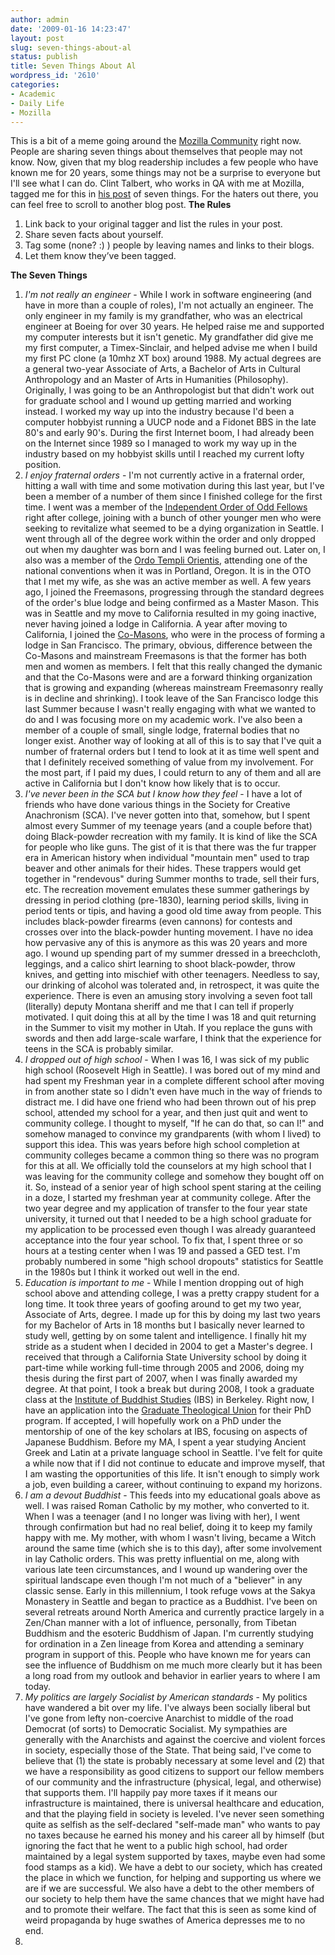 ```yaml
---
author: admin
date: '2009-01-16 14:23:47'
layout: post
slug: seven-things-about-al
status: publish
title: Seven Things About Al
wordpress_id: '2610'
categories:
- Academic
- Daily Life
- Mozilla
---
```


This is a bit of a meme going around the [Mozilla
Community](http://planet.mozilla.org) right now. People are sharing
seven things about themselves that people may not know. Now, given that
my blog readership includes a few people who have known me for 20 years,
some things may not be a surprise to everyone but I'll see what I can
do. Clint Talbert, who works in QA with me at Mozilla, tagged me for
this in [his
post](http://cmtalbert.wordpress.com/2009/01/16/seven-things/) of seven
things. For the haters out there, you can feel free to scroll to another
blog post. **The Rules**

1.  Link back to your original tagger and list the rules in your post.
2.  Share seven facts about yourself.
3.  Tag some (none? :) ) people by leaving names and links to their
    blogs.
4.  Let them know they’ve been tagged.

**The Seven Things**

1.  *I'm not really an engineer* - While I work in software engineering
    (and have in more than a couple of roles), I'm not actually an
    engineer. The only engineer in my family is my grandfather, who was
    an electrical engineer at Boeing for over 30 years. He helped raise
    me and supported my computer interests but it isn't genetic. My
    grandfather did give me my first computer, a Timex-Sinclair, and
    helped advise me when I build my first PC clone (a 10mhz XT box)
    around 1988. My actual degrees are a general two-year Associate of
    Arts, a Bachelor of Arts in Cultural Anthropology and an Master of
    Arts in Humanities (Philosophy). Originally, I was going to be an
    Anthropologist but that didn't work out for graduate school and I
    wound up getting married and working instead. I worked my way up
    into the industry because I'd been a computer hobbyist running a
    UUCP node and a Fidonet BBS in the late 80's and early 90's. During
    the first Internet boom, I had already been on the Internet since
    1989 so I managed to work my way up in the industry based on my
    hobbyist skills until I reached my current lofty position.
2.  *I enjoy fraternal orders* - I'm not currently active in a fraternal
    order, hitting a wall with time and some motivation during this last
    year, but I've been a member of a number of them since I finished
    college for the first time. I went was a member of the [Independent
    Order of Odd Fellows](http://www.ioof.org/) right after college,
    joining with a bunch of other younger men who were seeking to
    revitalize what seemed to be a dying organization in Seattle. I went
    through all of the degree work within the order and only dropped out
    when my daughter was born and I was feeling burned out. Later on, I
    also was a member of the [Ordo Templi
    Orientis](http://oto-usa.org/), attending one of the national
    conventions when it was in Portland, Oregon. It is in the OTO that I
    met my wife, as she was an active member as well. A few years ago, I
    joined the Freemasons, progressing through the standard degrees of
    the order's blue lodge and being confirmed as a Master Mason. This
    was in Seattle and my move to California resulted in my going
    inactive, never having joined a lodge in California. A year after
    moving to California, I joined the
    [Co-Masons](http://www.co-masonry.org/Site/English/), who were in
    the process of forming a lodge in San Francisco. The primary,
    obvious, difference between the Co-Masons and mainstream Freemasons
    is that the former has both men and women as members. I felt that
    this really changed the dymanic and that the Co-Masons were and are
    a forward thinking organization that is growing and expanding
    (whereas mainstream Freemasonry really is in decline and shrinking).
    I took leave of the San Francisco lodge this last Summer because I
    wasn't really engaging with what we wanted to do and I was focusing
    more on my academic work. I've also been a member of a couple of
    small, single lodge, fraternal bodies that no longer exist. Another
    way of looking at all of this is to say that I've quit a number of
    fraternal orders but I tend to look at it as time well spent and
    that I definitely received something of value from my involvement.
    For the most part, if I paid my dues, I could return to any of them
    and all are active in California but I don't know how likely that is
    to occur.
3.  *I've never been in the SCA but I know how they feel* - I have a lot
    of friends who have done various things in the Society for Creative
    Anachronism (SCA). I've never gotten into that, somehow, but I spent
    almost every Summer of my teenage years (and a couple before that)
    doing Black-powder recreation with my family. It is kind of like the
    SCA for people who like guns. The gist of it is that there was the
    fur trapper era in American history when individual "mountain men"
    used to trap beaver and other animals for their hides. These
    trappers would get together in "rendevous" during Summer months to
    trade, sell their furs, etc. The recreation movement emulates these
    summer gatherings by dressing in period clothing (pre-1830),
    learning period skills, living in period tents or tipis, and having
    a good old time away from people. This includes black-powder
    firearms (even cannons) for contests and crosses over into the
    black-powder hunting movement. I have no idea how pervasive any of
    this is anymore as this was 20 years and more ago. I wound up
    spending part of my summer dressed in a breechcloth, leggings, and a
    calico shirt learning to shoot black-powder, throw knives, and
    getting into mischief with other teenagers. Needless to say, our
    drinking of alcohol was tolerated and, in retrospect, it was quite
    the experience. There is even an amusing story involving a seven
    foot tall (literally) deputy Montana sheriff and me that I can tell
    if properly motivated. I quit doing this at all by the time I was 18
    and quit returning in the Summer to visit my mother in Utah. If you
    replace the guns with swords and then add large-scale warfare, I
    think that the experience for teens in the SCA is probably similar.
4.  *I dropped out of high school* - When I was 16, I was sick of my
    public high school (Roosevelt High in Seattle). I was bored out of
    my mind and had spent my Freshman year in a complete different
    school after moving in from another state so I didn't even have much
    in the way of friends to distract me. I did have one friend who had
    been thrown out of his prep school, attended my school for a year,
    and then just quit and went to community college. I thought to
    myself, "If he can do that, so can I!" and somehow managed to
    convince my grandparents (with whom I lived) to support this idea.
    This was years before high school completion at community colleges
    became a common thing so there was no program for this at all. We
    officially told the counselors at my high school that I was leaving
    for the community college and somehow they bought off on it. So,
    instead of a senior year of high school spent staring at the ceiling
    in a doze, I started my freshman year at community college. After
    the two year degree and my application of transfer to the four year
    state university, it turned out that I needed to be a high school
    graduate for my application to be processed even though I was
    already guaranteed acceptance into the four year school. To fix
    that, I spent three or so hours at a testing center when I was 19
    and passed a GED test. I'm probably numbered in some "high school
    dropouts" statistics for Seattle in the 1980s but I think it worked
    out well in the end.
5.  *Education is important to me* - While I mention dropping out of
    high school above and attending college, I was a pretty crappy
    student for a long time. It took three years of goofing around to
    get my two year, Associate of Arts, degree. I made up for this by
    doing my last two years for my Bachelor of Arts in 18 months but I
    basically never learned to study well, getting by on some talent and
    intelligence. I finally hit my stride as a student when I decided in
    2004 to get a Master's degree. I received that through a California
    State University school by doing it part-time while working
    full-time through 2005 and 2006, doing my thesis during the first
    part of 2007, when I was finally awarded my degree. At that point, I
    took a break but during 2008, I took a graduate class at the
    [Institute of Buddhist Studies](http://www.shin-ibs.edu) (IBS) in
    Berkeley. Right now, I have an application into the [Graduate
    Theological Union](http://www.gtu.edu) for their PhD program. If
    accepted, I will hopefully work on a PhD under the mentorship of one
    of the key scholars at IBS, focusing on aspects of Japanese
    Buddhism. Before my MA, I spent a year studying Ancient Greek and
    Latin at a private language school in Seattle. I've felt for quite a
    while now that if I did not continue to educate and improve myself,
    that I am wasting the opportunities of this life. It isn't enough to
    simply work a job, even building a career, without continuing to
    expand my horizons.
6.  *I am a devout Buddhist* - This feeds into my educational goals
    above as well. I was raised Roman Catholic by my mother, who
    converted to it. When I was a teenager (and I no longer was living
    with her), I went through confirmation but had no real belief, doing
    it to keep my family happy with me. My mother, with whom I wasn't
    living, became a Witch around the same time (which she is to this
    day), after some involvement in lay Catholic orders. This was pretty
    influential on me, along with various late teen circumstances, and I
    wound up wandering over the spiritual landscape even though I'm not
    much of a "believer" in any classic sense. Early in this millennium,
    I took refuge vows at the Sakya Monastery in Seattle and began to
    practice as a Buddhist. I've been on several retreats around North
    America and currently practice largely in a Zen/Chan manner with a
    lot of influence, personally, from Tibetan Buddhism and the esoteric
    Buddhism of Japan. I'm currently studying for ordination in a Zen
    lineage from Korea and attending a seminary program in support of
    this. People who have known me for years can see the influence of
    Buddhism on me much more clearly but it has been a long road from my
    outlook and behavior in earlier years to where I am today.
7.  *My politics are largely Socialist by American standards* - My
    politics have wandered a bit over my life. I've always been socially
    liberal but I've gone from lefty non-coercive Anarchist to middle of
    the road Democrat (of sorts) to Democratic Socialist. My sympathies
    are generally with the Anarchists and against the coercive and
    violent forces in society, especially those of the State. That being
    said, I've come to believe that (1) the state is probably necessary
    at some level and (2) that we have a responsibility as good citizens
    to support our fellow members of our community and the
    infrastructure (physical, legal, and otherwise) that supports them.
    I'll happily pay more taxes if it means our infrastructure is
    maintained, there is universal healthcare and education, and that
    the playing field in society is leveled. I've never seen something
    quite as selfish as the self-declared "self-made man" who wants to
    pay no taxes because he earned his money and his career all by
    himself (but ignoring the fact that he went to a public high school,
    had order maintained by a legal system supported by taxes, maybe
    even had some food stamps as a kid). We have a debt to our society,
    which has created the place in which we function, for helping and
    supporting us where we are if we are successful. We also have a debt
    to the other members of our society to help them have the same
    chances that we might have had and to promote their welfare. The
    fact that this is seen as some kind of weird propaganda by huge
    swathes of America depresses me to no end.
8.  
